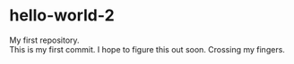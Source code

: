 # hello-world-2
My first repository.  
This is my first commit.  I hope to figure this out soon.  Crossing my fingers.  
